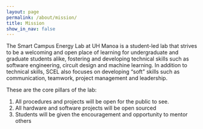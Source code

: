 ```yaml
---
layout: page
permalink: /about/mission/
title: Mission
show_in_nav: false
---
```


The Smart Campus Energy Lab at UH Manoa is a student-led lab that strives to be 
a welcoming and open place of learning for undergraduate and graduate students 
alike, fostering and developing technical skills such as software engineering, 
circuit design and machine learning. In addition to technical skills, SCEL also 
focuses on developing “soft” skills such as communication, teamwork, project 
management and leadership.

These are the core pillars of the lab:
<ol>
    <li>All procedures and projects will be open for the public to see.</li>
    <li>All hardware and software projects will be open sourced</li>
    <li>Students will be given the encouragement and opportunity to mentor others</li>
</ol>

